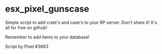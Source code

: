 # esx_pixel_gunscase

Simple script to add crate's and case's to your RP server.
Don't share it! It's all for free on github!

Remember to add items to your database!

Script by Pixel #3683
